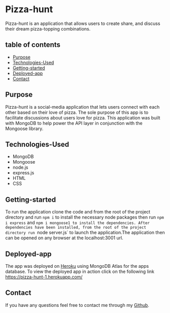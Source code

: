 # Pizza-hunt
Pizza-hunt is an application that allows users to create share, and discuss their dream pizza-topping combinations.

## table of contents 
- [Purpose](#purpose)
- [Technologies-Used](#Technologies-Used)
- [Getting-started](#Getting-started)
- [Deployed-app](#deployed-app)
- [Contact](#Contact)

## Purpose 
Pizza-hunt is a social-media application that lets users connect with each other based on their love of pizza. The sole purpose of this app is to facilitate discussions about users love for pizza. This application was built with MongoDB to help power the API layer in conjunction with the Mongoose library.   

## Technologies-Used
- MongoDB 
- Mongoose
- node.js
- express.js
- HTML
- CSS

## Getting-started
To run the application clone the code and from the root of the project directory and run `npm i` to install the necessary node packages then run `npm i express` and `npm i mongoose1 to install the dependencies. After dependencies have been installed, from the root of the project directory run `node server.js` to launch the application.The application then can be opened on any browser at the localhost:3001 url.


## Deployed-app
The app was deployed on [Heroku](https://www.heroku.com) using MongoDB Atlas for the apps database. To view the deployed app in action click on the following link
https://pizza-hunt-1.herokuapp.com/


## Contact
If you have any questions feel free to contact me through my [Github](https://github.com/Araceli4690).

